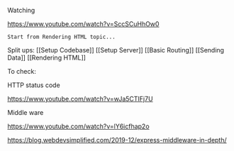 



Watching

https://www.youtube.com/watch?v=SccSCuHhOw0

	Start from Rendering HTML topic... 


Split ups:
[[Setup Codebase]]
[[Setup Server]]
[[Basic Routing]]
[[Sending Data]]
[[Rendering HTML]]

To check:

HTTP status code

https://www.youtube.com/watch?v=wJa5CTIFj7U


Middle ware

https://www.youtube.com/watch?v=lY6icfhap2o

https://blog.webdevsimplified.com/2019-12/express-middleware-in-depth/





